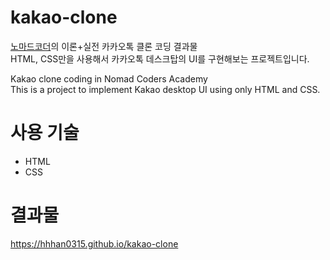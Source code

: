 # kakao-clone
[노마드코더](https://academy.nomadcoders.co/)의 이론+실전 카카오톡 클론 코딩 결과물<br>
HTML, CSS만을 사용해서 카카오톡 데스크탑의 UI를 구현해보는 프로젝트입니다.<br>

Kakao clone coding in Nomad Coders Academy<br>
This is a project to implement Kakao desktop UI using only HTML and CSS.<br>

# 사용 기술
- HTML
- CSS

# 결과물
https://hhhan0315.github.io/kakao-clone<br>
